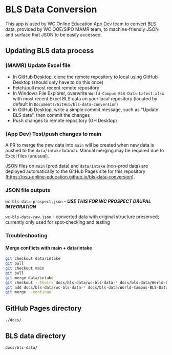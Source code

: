 # BLS Data Conversion
This app is used by WC Online Education App Dev team to convert BLS data, provided by WC OOE/SIPO MAMR team, to machine-friendly JSON and surface that JSON to be easily accessed.

## Updating BLS data process
### (MAMR) Update Excel file
- In GitHub Desktop, clone the remote repository to local using GitHub Desktop (should only have to do this once)
- Fetch/pull most recent remote repository
- In Windows File Explorer, overwrite `World-Campus-BLS-Data-Latest.xlsx` with most recent Excel BLS data on your local repository (located by default in `Documents/GitHub/bls-data-conversion`)
- In GitHub Desktop, write a simple commit message, such as "Update BLS data", then commit the changes
- Push changes to remote repository (GH Desktop)

### (App Dev) Test/push changes to main
A PR to merge the new data into `main` will be created when new data is pushed to the `data/intake` branch. Manual merging may be required due to Excel files (unusual).

JSON files on `main` (prod data) and `data/intake` (non-prod data) are deployed automatically to the GitHub Pages site for this repository (https://psu-online-education.github.io/bls-data-conversion).

### JSON file outputs
`wc-bls-data-prospect.json` - ***USE THIS FOR WC PROSPECT DRUPAL INTEGRATION***

`wc-bls-data-raw.json` - converted data with original structure preserved; currently only used for spot-checking and testing

### Troubleshooting
#### Merge conflicts with main + data/intake
```sh
git checkout data/intake
git pull
git checkout main
git pull
git merge data/intake
git checkout --theirs docs/bls-data/wc-bls-data-* docs/bls-data/World-Campus-BLS-Data-Latest.xlsx
git add docs/bls-data/wc-bls-data-* docs/bls-data/World-Campus-BLS-Data-Latest.xlsx
git merge --continue
```

## GitHub Pages directory
`./docs/`
## BLS data directory
`docs/bls-data/`

